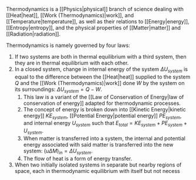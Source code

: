 Thermodynamics is a [[Physics|physical]] branch of science dealing with [[Heat|heat]], [[Work (Thermodynamics)|work]], and [[Temperature|temperature]], as well as their relations to [[Energy|energy]], [[Entropy|entropy]], and the physical properties of [[Matter|matter]] and [[Radiation|radiation]].

Thermodynamics is namely governed by four laws:

1. If two systems are both in thermal equilibrium with a third system, then they are in thermal equilibrium with each other.
2. In a closed system, change in internal energy of the system $\Delta U_{system}$ is equal to the difference between the [[Heat|heat]] supplied to the system $Q$ and the [[Work (Thermodynamics)|work]] done $W$ by the system on its surroundings: $\Delta U_{system} = Q - W$.
	1. This law is a variant of the [[Law of Conservation of Energy|law of conservation of energy]] adapted for thermodynamic processes.
	2. The concept of energy is broken down into [[Kinetic Energy|kinetic energy]] $KE_{system}$, [[Potential Energy|potential energy]] $PE_{system}$, and internal energy $U_{system}$ such that $E_{total} = KE_{system} + PE_{system} + U_{system}$.
	3. When matter is transferred into a system, the internal and potential energy associated with said matter is transferred into the new system: $(u\Delta M)_{in} = \Delta U_{system}$.
	4. The flow of heat is a form of energy transfer.
3. When two initially isolated systems in separate but nearby regions of space, each in thermodynamic equilibrium with itself but not necess

